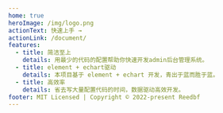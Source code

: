 ```yaml
---
home: true
heroImage: /img/logo.png
actionText: 快速上手 →
actionLink: /document/
features:
  - title: 简洁至上
    details: 用最少的代码的配置帮助你快速开发admin后台管理系统。
  - title: element + echart驱动
    details: 本项目基于 element + echart 开发，青出于蓝而胜于蓝。
  - title: 高效率
    details: 省去写大量配置代码的时间，数据驱动高效开发。
footer: MIT Licensed | Copyright © 2022-present Reedbf
---
```

